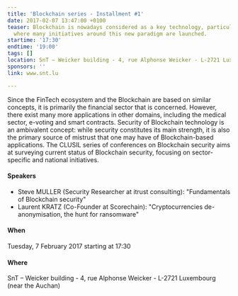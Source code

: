 ```yaml
---
title: 'Blockchain series - Installment #1'
date: 2017-02-07 13:47:00 +0100
teaser: Blockchain is nowadays considered as a key technology, particularly in Luxembourg,
  where many initiatives around this new paradigm are launched.
startime: '17:30'
endtime: '19:00'
tags: []
location: SnT – Weicker building - 4, rue Alphonse Weicker - L-2721 Luxembourg
sponsors: ''
link: www.snt.lu

---
```

Since the FinTech ecosystem and the Blockchain are based on similar concepts, it is primarily the financial sector that is concerned. However, there exist many more applications in other domains, including the medical sector, e-voting and smart contracts. Security of Blockchain technology is an ambivalent concept: while security constitutes its main strength, it is also the primary source of mistrust that one may have of Blockchain-based applications. The CLUSIL series of conferences on Blockchain security aims at surveying current status of Blockchain security, focusing on sector-specific and national initiatives.

#### Speakers

* Steve MULLER (Security Researcher at itrust consulting): "Fundamentals of Blockchain security" 
* Laurent KRATZ (Co-Founder at Scorechain): "Cryptocurrencies de-anonymisation, the hunt for ransomware"

#### When

Tuesday, 7 February 2017 starting at 17:30

#### Where

SnT – Weicker building - 4, rue Alphonse Weicker - L-2721 Luxembourg (near the Auchan)